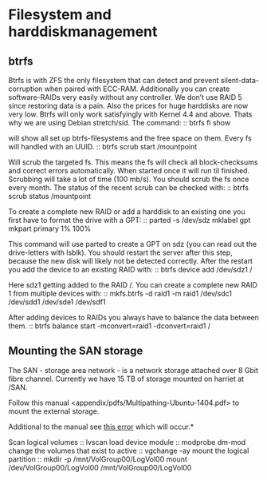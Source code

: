 Filesystem and harddiskmanagement
=================================

btrfs
-----

Btrfs is with ZFS the only filesystem that can detect and prevent silent-data-corruption when paired with ECC-RAM. Additionally you can create software-RAIDs very easily without any controller. We don’t use RAID 5 since restoring data is a pain. Also the prices for huge harddisks are now very low. Btrfs will only work satisfyingly with Kernel 4.4 and above. Thats why we are using Debian stretch/sid. The command: :: btrfs fi show

will show all set up btrfs-filesystems and the free space on them. Every fs will handled with an UUID. :: btrfs scrub start /mountpoint

Will scrub the targeted fs. This means the fs will check all block-checksums and correct errors automatically. When started once it will run til finished. Scrubbing will take a lot of time (100 mb/s). You should scrub the fs once every month. The status of the recent scrub can be checked with: :: btrfs scrub status /mountpoint

To create a complete new RAID or add a harddisk to an existing one you first have to format the drive with a GPT: :: parted -s /dev/sdz mklabel gpt mkpart primary 1% 100%

This command will use parted to create a GPT on sdz (you can read out the drive-letters with lsblk). You should restart the server after this step, because the new disk will likely not be detected correctly. After the restart you add the device to an existing RAID with: :: btrfs device add /dev/sdz1 /

Here sdz1 getting added to the RAID /. You can create a complete new RAID 1 from multiple devices with: :: mkfs.btrfs -d raid1 -m raid1 /dev/sdc1 /dev/sdd1 /dev/sde1 /dev/sdf1

After adding devices to RAIDs you always have to balance the data between them. :: btrfs balance start -mconvert=raid1 -dconvert=raid1 /

Mounting the SAN storage
------------------------

The SAN - storage area network - is a network storage attached over 8 Gbit fibre channel. Currently we have 15 TB of storage mounted on harriet at /SAN.

Follow this manual &lt;appendix/pdfs/Multipathing-Ubuntu-1404.pdf&gt; to mount the external storage.

Additional to the manual see [this error] which will occur.\*

Scan logical volumes :: lvscan load device module :: modprobe dm-mod change the volumes that exist to active :: vgchange -ay mount the logical partition :: mkdir -p /mnt/VolGroup00/LogVol00 mount /dev/VolGroup00/LogVol00 /mnt/VolGroup00/LogVol00

  [this error]: http://pissedoffadmins.com/os/mount-unknown-filesystem-type-lvm2_member.html/